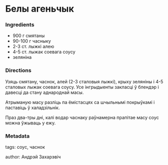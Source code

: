 # Белы агеньчык


### Ingredients

 * 900 г смятаны
 * 90-100 г часныку
 * 2-3 ст. лыжкі алею
 * 4-5 ст. лыжак соевага соусу
 * зеляніна

### Directions

Узяць смятану, часнок, алей (2-3 сталовыя лыжкі), крыху зеляніны і 4-5 сталовых лыжак соевага соусу. Усе інгрыдыенты закласці ў блендэр і давесці да стану аднароднай масы.

Атрыманую масу разліць па ёмістасцях са шчыльнымі покрыўкамі і паставіць ў халадзільнік.

Праз два-тры дні, калі водар часнаку раўнамерна прапітае масу соус можна ўжываць у ежу.

### Metadata

tags: соус, часнок

author: Андрэй Захарэвіч
